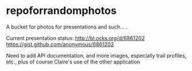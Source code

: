 repoforrandomphotos
===================

A bucket for photos for presentations and such... .


Current presentation status:
http://bl.ocks.org/d/6861202
https://gist.github.com/anonymous/6861202

Need to add API documentation, and more images, especially trail profiles, etc., plus of course Claire's use of the other application
